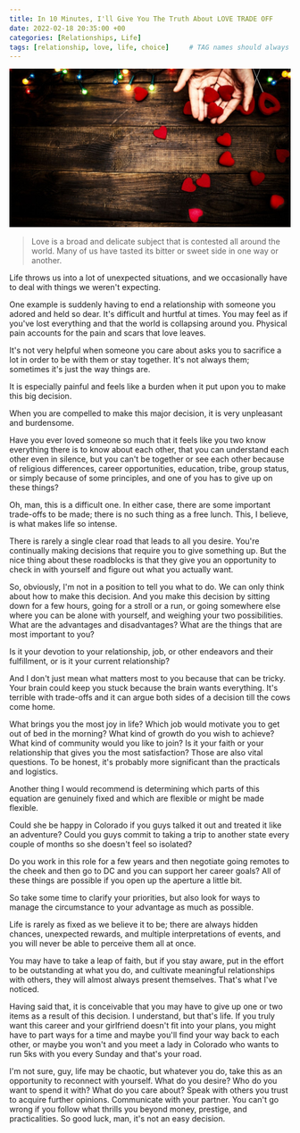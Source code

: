 ```yaml
---
title: In 10 Minutes, I'll Give You The Truth About LOVE TRADE OFF
date: 2022-02-18 20:35:00 +00
categories: [Relationships, Life]
tags: [relationship, love, life, choice]     # TAG names should always be lowercase
---
```


![love-trade-off](/assets/img/love-trade-off.jpg)

> Love is a broad and delicate subject that is contested all around the world. Many of us have tasted its bitter or sweet side in one way or another.

Life throws us into a lot of unexpected situations, and we occasionally have to deal with things we weren't expecting.

One example is suddenly having to end a relationship with someone you adored and held so dear. It's difficult and hurtful at times. You may feel as if you've lost everything and that the world is collapsing around you. Physical pain accounts for the pain and scars that love leaves.

It's not very helpful when someone you care about asks you to sacrifice a lot in order to be with them or stay together. It's not always them; sometimes it's just the way things are.

It is especially painful and feels like a burden when it put upon you to make this big decision.

When you are compelled to make this major decision, it is very unpleasant and burdensome.

Have you ever loved someone so much that it feels like you two know everything there is to know about each other, that you can understand each other even in silence, but you can't be together or see each other because of religious differences, career opportunities, education, tribe, group status, or simply because of some principles, and one of you has to give up on these things?

Oh, man, this is a difficult one. In either case, there are some important trade-offs to be made; there is no such thing as a free lunch. This, I believe, is what makes life so intense.

There is rarely a single clear road that leads to all you desire. You're continually making decisions that require you to give something up. But the nice thing about these roadblocks is that they give you an opportunity to check in with yourself and figure out what you actually want.

So, obviously, I'm not in a position to tell you what to do. We can only think about how to make this decision. And you make this decision by sitting down for a few hours, going for a stroll or a run, or going somewhere else where you can be alone with yourself, and weighing your two possibilities. What are the advantages and disadvantages? What are the things that are most important to you?

Is it your devotion to your relationship, job, or other endeavors and their fulfillment, or is it your current relationship?

And I don't just mean what matters most to you because that can be tricky. Your brain could keep you stuck because the brain wants everything. It's terrible with trade-offs and it can argue both sides of a decision till the cows come home.

What brings you the most joy in life? Which job would motivate you to get out of bed in the morning? What kind of growth do you wish to achieve? What kind of community would you like to join? Is it your faith or your relationship that gives you the most satisfaction? Those are also vital questions. To be honest, it's probably more significant than the practicals and logistics.

Another thing I would recommend is determining which parts of this equation are genuinely fixed and which are flexible or might be made flexible.

Could she be happy in Colorado if you guys talked it out and treated it like an adventure? Could you guys commit to taking a trip to another state every couple of months so she doesn't feel so isolated?

Do you work in this role for a few years and then negotiate going remotes to the cheek and then go to DC and you can support her career goals? All of these things are possible if you open up the aperture a little bit.

So take some time to clarify your priorities, but also look for ways to manage the circumstance to your advantage as much as possible.

Life is rarely as fixed as we believe it to be; there are always hidden chances, unexpected rewards, and multiple interpretations of events, and you will never be able to perceive them all at once.

You may have to take a leap of faith, but if you stay aware, put in the effort to be outstanding at what you do, and cultivate meaningful relationships with others, they will almost always present themselves. That's what I've noticed.

Having said that, it is conceivable that you may have to give up one or two items as a result of this decision. I understand, but that's life. If you truly want this career and your girlfriend doesn't fit into your plans, you might have to part ways for a time and maybe you'll find your way back to each other, or maybe you won't and you meet a lady in Colorado who wants to run 5ks with you every Sunday and that's your road.

I'm not sure, guy, life may be chaotic, but whatever you do, take this as an opportunity to reconnect with yourself. What do you desire? Who do you want to spend it with? What do you care about? Speak with others you trust to acquire further opinions. Communicate with your partner. You can't go wrong if you follow what thrills you beyond money, prestige, and practicalities. So good luck, man, it's not an easy decision.